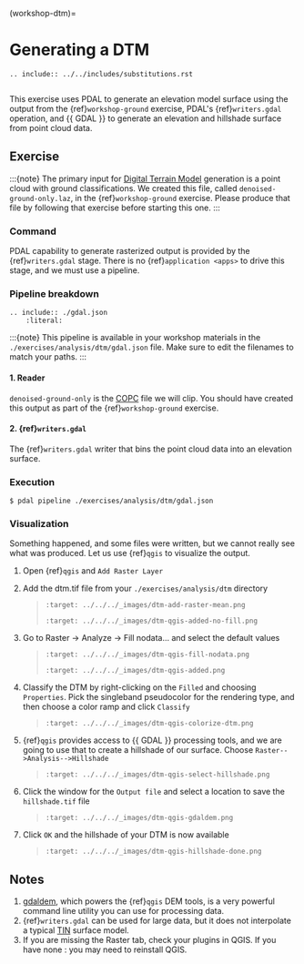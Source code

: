 (workshop-dtm)=

# Generating a DTM

```{eval-rst}
.. include:: ../../includes/substitutions.rst
```

```{index} elevation model, DTM, DSM
```

This exercise uses PDAL to generate an elevation model surface using the
output from the {ref}`workshop-ground` exercise, PDAL's {ref}`writers.gdal`
operation, and {{ GDAL }} to generate an elevation and hillshade surface from
point cloud data.

## Exercise

:::{note}
The primary input for [Digital Terrain Model] generation is a point cloud
with ground classifications. We created this file, called
`denoised-ground-only.laz`, in the {ref}`workshop-ground` exercise. Please produce that
file by following that exercise before starting this one.
:::

### Command

PDAL capability to generate rasterized output is provided by the {ref}`writers.gdal` stage.
There is no {ref}`application <apps>` to drive this stage, and we must use a pipeline.

### Pipeline breakdown

```{eval-rst}
.. include:: ./gdal.json
    :literal:
```

:::{note}
This pipeline is available in your workshop materials in the
`./exercises/analysis/dtm/gdal.json` file. Make sure to edit the
filenames to match your paths.
:::

#### 1. Reader

`denoised-ground-only` is the [COPC](https://copc.io) file we will clip. You should have
created this output as part of the {ref}`workshop-ground` exercise.

#### 2. {ref}`writers.gdal`

The {ref}`writers.gdal` writer that bins the point cloud data into an elevation
surface.

### Execution

```console
$ pdal pipeline ./exercises/analysis/dtm/gdal.json
```

### Visualization

Something happened, and some files were written, but we cannot really
see what was produced. Let us use {ref}`qgis` to visualize the output.

1. Open {ref}`qgis` and `Add Raster Layer`

2. Add the dtm.tif file from your `./exercises/analysis/dtm`
   directory

   > ```{image} ../../images/dtm-add-raster-mean.png
   > :target: ../../../_images/dtm-add-raster-mean.png
   > ```
   >
   > ```{image} ../../images/dtm-qgis-added-no-fill.png
   > :target: ../../../_images/dtm-qgis-added-no-fill.png
   > ```

3. Go to Raster -> Analyze -> Fill nodata... and select the default values

   > ```{image} ../../images/dtm-qgis-fill-nodata.png
   > :target: ../../../_images/dtm-qgis-fill-nodata.png
   > ```
   >
   > ```{image} ../../images/dtm-qgis-added.png
   > :target: ../../../_images/dtm-qgis-added.png
   > ```

4. Classify the DTM by right-clicking on the `Filled` and choosing
   `Properties`. Pick the singleband pseudocolor for the rendering type, and then
   choose a color ramp and click `Classify`

   > ```{image} ../../images/dtm-qgis-colorize-dtm.png
   > :target: ../../../_images/dtm-qgis-colorize-dtm.png
   > ```

5. {ref}`qgis` provides access to {{ GDAL }} processing tools, and we
   are going to use that to create a hillshade of our surface.
   Choose `Raster-->Analysis-->Hillshade`

   > ```{image} ../../images/dtm-qgis-select-hillshade.png
   > :target: ../../../_images/dtm-qgis-select-hillshade.png
   > ```

6. Click the window for the `Output file` and select a location
   to save the `hillshade.tif` file

   > ```{image} ../../images/dtm-qgis-gdaldem.png
   > :target: ../../../_images/dtm-qgis-gdaldem.png
   > ```

7. Click `OK` and the hillshade of your DTM is now available

   > ```{image} ../../images/dtm-qgis-hillshade-done.png
   > :target: ../../../_images/dtm-qgis-hillshade-done.png
   > ```

## Notes

1. [gdaldem], which powers the {ref}`qgis` DEM tools, is a very powerful
   command line utility you can use for processing data.
2. {ref}`writers.gdal` can be used for large data, but it does not interpolate
   a typical [TIN] surface model.
3. If you are missing the Raster tab, check your plugins in QGIS. If you have none
   : you may need to reinstall QGIS.

[digital terrain model]: https://en.wikipedia.org/wiki/Digital_elevation_model
[gdaldem]: http://www.gdal.org/gdaldem.html
[tin]: https://en.wikipedia.org/wiki/Triangulated_irregular_network
